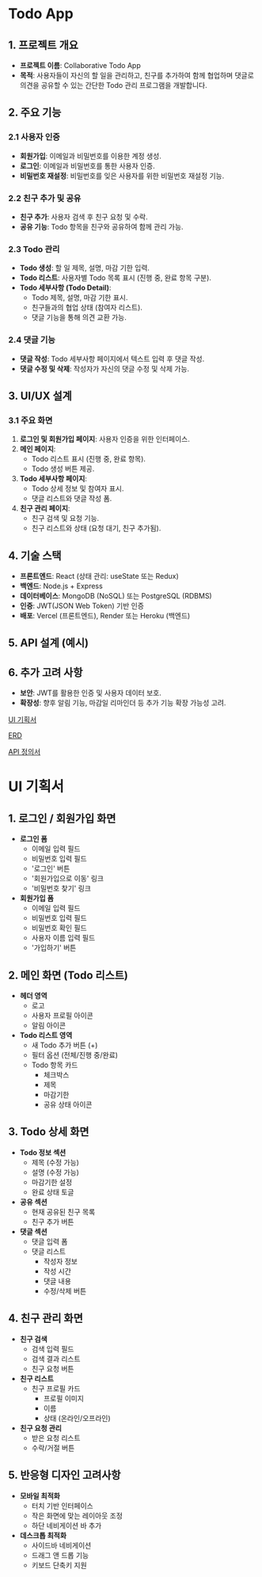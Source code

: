 # Todo App

## 1. 프로젝트 개요

- **프로젝트 이름**: Collaborative Todo App
- **목적**: 사용자들이 자신의 할 일을 관리하고, 친구를 추가하여 함께 협업하며 댓글로 의견을 공유할 수 있는 간단한 Todo 관리 프로그램을 개발합니다.

## 2. 주요 기능

### 2.1 사용자 인증

- **회원가입**: 이메일과 비밀번호를 이용한 계정 생성.
- **로그인**: 이메일과 비밀번호를 통한 사용자 인증.
- **비밀번호 재설정**: 비밀번호를 잊은 사용자를 위한 비밀번호 재설정 기능.

### 2.2 친구 추가 및 공유

- **친구 추가**: 사용자 검색 후 친구 요청 및 수락.
- **공유 기능**: Todo 항목을 친구와 공유하여 함께 관리 가능.

### 2.3 Todo 관리

- **Todo 생성**: 할 일 제목, 설명, 마감 기한 입력.
- **Todo 리스트**: 사용자별 Todo 목록 표시 (진행 중, 완료 항목 구분).
- **Todo 세부사항 (Todo Detail)**:
    - Todo 제목, 설명, 마감 기한 표시.
    - 친구들과의 협업 상태 (참여자 리스트).
    - 댓글 기능을 통해 의견 교환 가능.

### 2.4 댓글 기능

- **댓글 작성**: Todo 세부사항 페이지에서 텍스트 입력 후 댓글 작성.
- **댓글 수정 및 삭제**: 작성자가 자신의 댓글 수정 및 삭제 가능.

## 3. UI/UX 설계

### 3.1 주요 화면

1. **로그인 및 회원가입 페이지**: 사용자 인증을 위한 인터페이스.
2. **메인 페이지**:
    - Todo 리스트 표시 (진행 중, 완료 항목).
    - Todo 생성 버튼 제공.
3. **Todo 세부사항 페이지**:
    - Todo 상세 정보 및 참여자 표시.
    - 댓글 리스트와 댓글 작성 폼.
4. **친구 관리 페이지**:
    - 친구 검색 및 요청 기능.
    - 친구 리스트와 상태 (요청 대기, 친구 추가됨).

## 4. 기술 스택

- **프론트엔드**: React (상태 관리: useState 또는 Redux)
- **백엔드**: Node.js + Express
- **데이터베이스**: MongoDB (NoSQL) 또는 PostgreSQL (RDBMS)
- **인증**: JWT(JSON Web Token) 기반 인증
- **배포**: Vercel (프론트엔드), Render 또는 Heroku (백엔드)

## 5. API 설계 (예시)

## 6. 추가 고려 사항

- **보안**: JWT를 활용한 인증 및 사용자 데이터 보호.
- **확장성**: 향후 알림 기능, 마감일 리마인더 등 추가 기능 확장 가능성 고려.

[UI 기획서](https://www.notion.so/UI-17fee9ca22b080ea824ec1407316ec15?pvs=21)

[ERD](https://www.notion.so/ERD-17fee9ca22b080edad7dc2e3637040d5?pvs=21)

[API 정의서](https://www.notion.so/API-17fee9ca22b0801a887cc6cb8b730752?pvs=21)

# UI 기획서

## 1. 로그인 / 회원가입 화면

- **로그인 폼**
    - 이메일 입력 필드
    - 비밀번호 입력 필드
    - '로그인' 버튼
    - '회원가입으로 이동' 링크
    - '비밀번호 찾기' 링크
- **회원가입 폼**
    - 이메일 입력 필드
    - 비밀번호 입력 필드
    - 비밀번호 확인 필드
    - 사용자 이름 입력 필드
    - '가입하기' 버튼

## 2. 메인 화면 (Todo 리스트)

- **헤더 영역**
    - 로고
    - 사용자 프로필 아이콘
    - 알림 아이콘
- **Todo 리스트 영역**
    - 새 Todo 추가 버튼 (+)
    - 필터 옵션 (전체/진행 중/완료)
    - Todo 항목 카드
        - 체크박스
        - 제목
        - 마감기한
        - 공유 상태 아이콘

## 3. Todo 상세 화면

- **Todo 정보 섹션**
    - 제목 (수정 가능)
    - 설명 (수정 가능)
    - 마감기한 설정
    - 완료 상태 토글
- **공유 섹션**
    - 현재 공유된 친구 목록
    - 친구 추가 버튼
- **댓글 섹션**
    - 댓글 입력 폼
    - 댓글 리스트
        - 작성자 정보
        - 작성 시간
        - 댓글 내용
        - 수정/삭제 버튼

## 4. 친구 관리 화면

- **친구 검색**
    - 검색 입력 필드
    - 검색 결과 리스트
    - 친구 요청 버튼
- **친구 리스트**
    - 친구 프로필 카드
        - 프로필 이미지
        - 이름
        - 상태 (온라인/오프라인)
- **친구 요청 관리**
    - 받은 요청 리스트
    - 수락/거절 버튼

## 5. 반응형 디자인 고려사항

- **모바일 최적화**
    - 터치 기반 인터페이스
    - 작은 화면에 맞는 레이아웃 조정
    - 하단 네비게이션 바 추가
- **데스크톱 최적화**
    - 사이드바 네비게이션
    - 드래그 앤 드롭 기능
    - 키보드 단축키 지원
